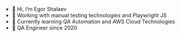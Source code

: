 - 👋 Hi, I’m Egor Shalaev
- :chicken: Working with manual testing technologies and Playwright JS
- 🌱 Currently learning QA Automation and AWS Cloud Technologies
- 💞️ QA Engineer since 2020

<!---
Egor-Sha/Egor-Sha is a ✨ special ✨ repository because its `README.md` (this file) appears on your GitHub profile.
You can click the Preview link to take a look at your changes.
--->
